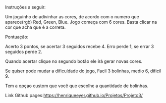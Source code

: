 Instruções a seguir:

Um joguinho de adivinhar as cores, de acordo com o numero que aparece(rgb) Red, Green, Blue.
Jogo começa com 6 cores.
Basta clicar na cor que acha que é a correta.

Pontuação:

Acerto 3 pontos, se acertar 3 seguidos recebe 4.
Erro perde 1, se errar 3 seguidos perde 2.

Quando acertar clique no segundo botão ele irá gerar novas cores.

Se quiser pode mudar a dificuldade do jogo, Facil 3 bolinhas, medio 6, dificil 9.

Tem a opçao custom que você que escolhe a quantidade de bolinhas.


Link Github pages:https://henriqueeyer.github.io/Projetos/Projeto3/